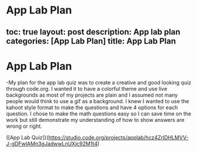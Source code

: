 # App Lab Plan
toc: true
layout: post
description: App lab plan
categories: [App Lab Plan]
title: App Lab Plan
---
# App Lab Plan

-My plan for the app lab quiz was to create a creative and good looking quiz through code.org. I wanted it to have a colorful theme and use live backgrounds as most of my projects are plain and I assumed not many people would think to use a gif as a background. I knew I wanted to use the kahoot style format to make the questions and have 4 options for each question. I chose to make the math questions easy so I can save time on the work but still demonstrate my understanding of how to show answers are wrong or right.

([App Lab Quiz])(https://studio.code.org/projects/applab/hcz4ZrlDHLMVV-J-gDFwIAMn3gJadwwLnUXjc92M1t4)